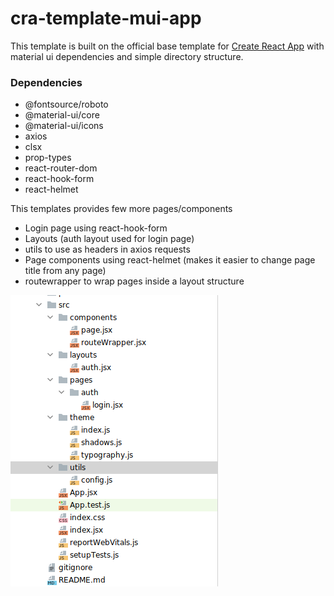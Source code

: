 # cra-template-mui-app

This template is built on the official base template for [Create React App](https://github.com/facebook/create-react-app)
with material ui dependencies and simple directory structure.

### Dependencies

- @fontsource/roboto
- @material-ui/core
- @material-ui/icons
- axios
- clsx
- prop-types
- react-router-dom
- react-hook-form
- react-helmet

This templates provides few more pages/components

- Login page using react-hook-form
- Layouts (auth layout used for login page)
- utils to use as headers in axios requests
- Page components using react-helmet (makes it easier to change page title from any page)
- routewrapper to wrap pages inside a layout structure

![Directory Structure](https://github.com/aredcomet/cra-template-mui-app/blob/master/screenshots/directory_structure.png)
